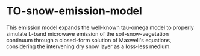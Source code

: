 # TO-snow-emission-model
This emission model expands the well-known tau-omega model to properly simulate L-band microwave emission of the soil-snow-vegetation continuum through a closed-form solution of Maxwell's equations, considering the intervening dry snow layer as a loss-less medium. 
